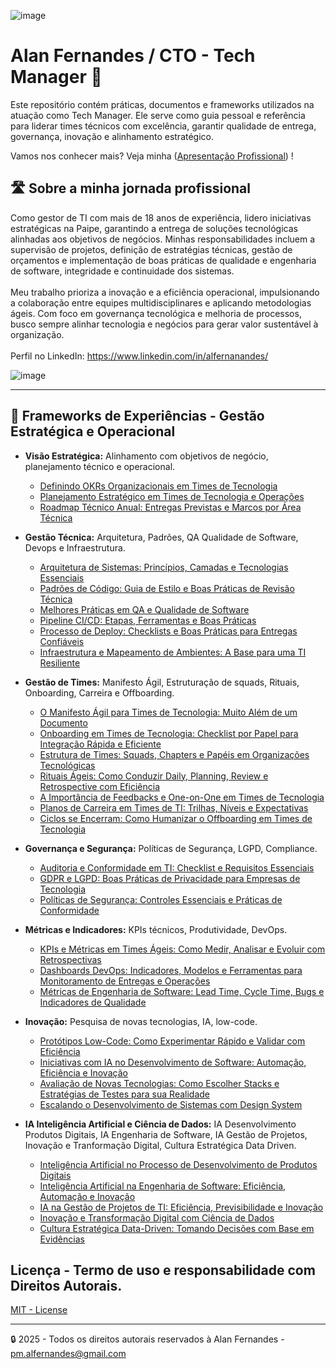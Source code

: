 ![image](https://github.com/user-attachments/assets/b0f053f3-b944-47f3-8aea-f6a1f74e11b6)
# Alan Fernandes / CTO - Tech Manager 🚀 

Este repositório contém práticas, documentos e frameworks utilizados na atuação como Tech Manager. Ele serve como guia pessoal e referência para liderar times técnicos com excelência, garantir qualidade de entrega, governança, inovação e alinhamento estratégico.

Vamos nos conhecer mais? Veja minha ([Apresentação Profissional](https://github.com/af-tech-manager/home)) !

## 🛣️ Sobre a minha jornada profissional 
Como gestor de TI com mais de 18 anos de experiência, lidero iniciativas estratégicas na Paipe, garantindo a entrega de soluções tecnológicas alinhadas aos objetivos de negócios. Minhas responsabilidades incluem a supervisão de projetos, definição de estratégias técnicas, gestão de orçamentos e implementação de boas práticas de qualidade e engenharia de software, integridade e continuidade dos sistemas. \
\
Meu trabalho prioriza a inovação e a eficiência operacional, impulsionando a colaboração entre equipes multidisciplinares e aplicando metodologias ágeis. Com foco em governança tecnológica e melhoria de processos, busco sempre alinhar tecnologia e negócios para gerar valor sustentável à organização. \
\
Perfil no LinkedIn: https://www.linkedin.com/in/alfernanandes/

![image](https://github.com/user-attachments/assets/b228892c-c72c-4aae-96a8-6d3f44f3d97e)

---

## 🤖 Frameworks de Experiências - Gestão Estratégica e Operacional
- **Visão Estratégica:** Alinhamento com objetivos de negócio, planejamento técnico e operacional.
  - [Definindo OKRs Organizacionais em Times de Tecnologia](https://github.com/af-tech-manager/portfolio/blob/main/01-Visao-Estrategica/OKRs.md)
  - [Planejamento Estratégico em Times de Tecnologia e Operações](https://github.com/af-tech-manager/portfolio/blob/main/01-Visao-Estrategica/Planejamento-Estrategico.md)
  - [Roadmap Técnico Anual: Entregas Previstas e Marcos por Área Técnica](https://github.com/af-tech-manager/portfolio/blob/main/01-Visao-Estrategica/Roadmap-Tecnico-Anual.md) 


- **Gestão Técnica:** Arquitetura, Padrões, QA Qualidade de Software, Devops e Infraestrutura.
  - [Arquitetura de Sistemas: Princípios, Camadas e Tecnologias Essenciais](https://github.com/af-tech-manager/portfolio/blob/main/02-Gestao-Tecnica/Arquitetura-Sistemas.md)
  - [Padrões de Código: Guia de Estilo e Boas Práticas de Revisão Técnica](https://github.com/af-tech-manager/portfolio/blob/main/02-Gestao-Tecnica/Padroes-Codigo.md)
  - [Melhores Práticas em QA e Qualidade de Software](https://github.com/af-tech-manager/portfolio/blob/main/02-Gestao-Tecnica/Melhores-Praticas-QA-Qualidade-Software.md)
  - [Pipeline CI/CD: Etapas, Ferramentas e Boas Práticas](https://github.com/af-tech-manager/portfolio/blob/main/02-Gestao-Tecnica/Pipeline-CI-CD.md)
  - [Processo de Deploy: Checklists e Boas Práticas para Entregas Confiáveis](https://github.com/af-tech-manager/portfolio/blob/main/02-Gestao-Tecnica/Processo-Deploy.md)
  - [Infraestrutura e Mapeamento de Ambientes: A Base para uma TI Resiliente](https://github.com/af-tech-manager/portfolio/blob/main/02-Gestao-Tecnica/Documentacao-Infraestrutura.md) 


- **Gestão de Times:** Manifesto Ágil, Estruturação de squads, Rituais, Onboarding, Carreira e Offboarding.
  - [O Manifesto Ágil para Times de Tecnologia: Muito Além de um Documento](https://github.com/af-tech-manager/portfolio/blob/main/03-Gestao-de-Times/Manifesto-Agil-Para-Times-Tecnologia.md)
  - [Onboarding em Times de Tecnologia: Checklist por Papel para Integração Rápida e Eficiente](https://github.com/af-tech-manager/portfolio/blob/main/03-Gestao-de-Times/Onboarding-Checklist.md)  
  - [Estrutura de Times: Squads, Chapters e Papéis em Organizações Tecnológicas](https://github.com/af-tech-manager/portfolio/blob/main/03-Gestao-de-Times/Estrutura-Times.md)
  - [Rituais Ágeis: Como Conduzir Daily, Planning, Review e Retrospective com Eficiência](https://github.com/af-tech-manager/portfolio/blob/main/03-Gestao-de-Times/Ritos-Agile.md)
  - [A Importância de Feedbacks e One-on-One em Times de Tecnologia](https://github.com/af-tech-manager/portfolio/blob/main/03-Gestao-de-Times/Importancia-Feedbacks-One-on-One-Times-Tecnologia.md)
  - [Planos de Carreira em Times de TI: Trilhas, Níveis e Expectativas](https://github.com/af-tech-manager/portfolio/blob/main/03-Gestao-de-Times/Planos-Carreira.md)
  - [Ciclos se Encerram: Como Humanizar o Offboarding em Times de Tecnologia](https://github.com/af-tech-manager/portfolio/blob/main/03-Gestao-de-Times/Ciclos-Encerram-Offboarding-Humanizado.md)


- **Governança e Segurança:** Políticas de Segurança, LGPD, Compliance.
  - [Auditoria e Conformidade em TI: Checklist e Requisitos Essenciais](https://github.com/af-tech-manager/portfolio/blob/main/04-Governanca-e-Seguranca/Auditoria-e-Conformidade.md)
  - [GDPR e LGPD: Boas Práticas de Privacidade para Empresas de Tecnologia](https://github.com/af-tech-manager/portfolio/blob/main/04-Governanca-e-Seguranca/Controles-GDPR-LGPD.md)
  - [Políticas de Segurança: Controles Essenciais e Práticas de Conformidade](https://github.com/af-tech-manager/portfolio/blob/main/04-Governanca-e-Seguranca/Politicas-Seguranca.md)
  
 
- **Métricas e Indicadores:** KPIs técnicos, Produtividade, DevOps.
  - [KPIs e Métricas em Times Ágeis: Como Medir, Analisar e Evoluir com Retrospectivas](https://github.com/af-tech-manager/portfolio/blob/main/05-KPIs-e-Metricas/Analise-Retrospectiva.md)
  - [Dashboards DevOps: Indicadores, Modelos e Ferramentas para Monitoramento de Entregas e Operações](https://github.com/af-tech-manager/portfolio/blob/main/05-KPIs-e-Metricas/Dashboards-DevOps.md)
  - [Métricas de Engenharia de Software: Lead Time, Cycle Time, Bugs e Indicadores de Qualidade](https://github.com/af-tech-manager/portfolio/blob/main/05-KPIs-e-Metricas/EngSoft-Metricas.md)


- **Inovação:** Pesquisa de novas tecnologias, IA, low-code.
  - [Protótipos Low-Code: Como Experimentar Rápido e Validar com Eficiência](https://github.com/af-tech-manager/portfolio/tree/main/06-Inovacao-e-P%26D/Prototipos-LowCode)
  - [Iniciativas com IA no Desenvolvimento de Software: Automação, Eficiência e Inovação](https://github.com/af-tech-manager/portfolio/blob/main/06-Inovacao-e-P%26D/AI-Iniciativas-Exploratorias.md)
  - [Avaliação de Novas Tecnologias: Como Escolher Stacks e Estratégias de Testes para sua Realidade](https://github.com/af-tech-manager/portfolio/blob/main/06-Inovacao-e-P%26D/Avaliacao-Tecnologias.md)
  - [Escalando o Desenvolvimento de Sistemas com Design System](https://github.com/af-tech-manager/portfolio/blob/main/06-Inovacao-e-P&D/Escalabilidade-Design-System.md)

- **IA Inteligência Artificial e Ciência de Dados:** IA Desenvolvimento Produtos Digitais, IA Engenharia de Software, IA Gestão de Projetos, Inovação e Tranformação Digital, Cultura Estratégica Data Driven.
  - [Inteligência Artificial no Processo de Desenvolvimento de Produtos Digitais](https://github.com/af-tech-manager/portfolio/blob/main/IA%20e%20Ci%C3%AAncia%20de%20Dados/IA-Desenvolvimento-Produtos-Digitais.md)
  - [Inteligência Artificial na Engenharia de Software: Eficiência, Automação e Inovação](https://github.com/af-tech-manager/portfolio/blob/main/IA%20e%20Ci%C3%AAncia%20de%20Dados/IA-Engenharia-Software.md)
  - [IA na Gestão de Projetos de TI: Eficiência, Previsibilidade e Inovação](https://github.com/af-tech-manager/portfolio/blob/main/IA%20e%20Ci%C3%AAncia%20de%20Dados/IA-Gestao-Projetos-TI.md)
  - [Inovação e Transformação Digital com Ciência de Dados](https://github.com/af-tech-manager/portfolio/blob/main/IA%20e%20Ci%C3%AAncia%20de%20Dados/Inova%C3%A7%C3%A3o-Transforma%C3%A7%C3%A3o-Ciencia-Dados.md)
  - [Cultura Estratégica Data-Driven: Tomando Decisões com Base em Evidências](https://github.com/af-tech-manager/portfolio/blob/main/IA%20e%20Ci%C3%AAncia%20de%20Dados/Cultura-Estrategica-Data-Driven.md)


## Licença - Termo de uso e responsabilidade com Direitos Autorais.
[MIT - License](https://github.com/af-tech-manager/portfolio?tab=License-1-ov-file)

---
:lock: 2025 - Todos os direitos autorais reservados à Alan Fernandes - pm.alfernandes@gmail.com

